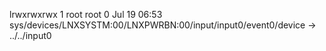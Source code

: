 lrwxrwxrwx 1 root root 0 Jul 19 06:53 sys/devices/LNXSYSTM:00/LNXPWRBN:00/input/input0/event0/device -> ../../input0
